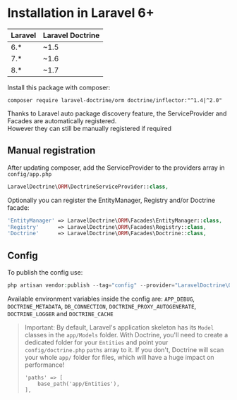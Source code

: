 # Installation in Laravel 6+

 Laravel  | Laravel Doctrine
:---------|:----------
 6.*      | ~1.5
 7.*      | ~1.6
 8.*      | ~1.7

Install this package with composer:

```
composer require laravel-doctrine/orm doctrine/inflector:"^1.4|^2.0"
```

Thanks to Laravel auto package discovery feature, the ServiceProvider and Facades are automatically registered.  
However they can still be manually registered if required 

## Manual registration
After updating composer, add the ServiceProvider to the providers array in `config/app.php`

```php
LaravelDoctrine\ORM\DoctrineServiceProvider::class,
```

Optionally you can register the EntityManager, Registry and/or Doctrine facade:

```php
'EntityManager' => LaravelDoctrine\ORM\Facades\EntityManager::class,
'Registry'      => LaravelDoctrine\ORM\Facades\Registry::class,
'Doctrine'      => LaravelDoctrine\ORM\Facades\Doctrine::class,
```

## Config
To publish the config use:

```php
php artisan vendor:publish --tag="config" --provider="LaravelDoctrine\ORM\DoctrineServiceProvider"
```

Available environment variables inside the config are: `APP_DEBUG`, `DOCTRINE_METADATA`, `DB_CONNECTION`, `DOCTRINE_PROXY_AUTOGENERATE`, `DOCTRINE_LOGGER` and `DOCTRINE_CACHE`

> Important:
> By default, Laravel's application skeleton has its `Model` classes in the `app/Models` folder. With Doctrine, you'll need to
> create a dedicated folder for your `Entities` and point your `config/doctrine.php` `paths` array to it.
> If you don't, Doctrine will scan your whole `app/` folder for files, which will have a huge impact on performance!
> 
> ```
> 'paths' => [
>     base_path('app/Entities'),
> ],
> ```
